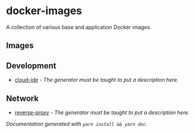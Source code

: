 docker-images
=============

A collection of various base and application Docker images.

## Images

## Development

-	[cloud-ide](https://hub.docker.com/r/mrnehu/cloud-ide) - _The generator must be taught to put a description here._

## Network

-	[reverse-proxy](https://hub.docker.com/r/mrnehu/reverse-proxy) - _The generator must be taught to put a description here._

_Documentation generated with `yarn install && yarn doc`._

